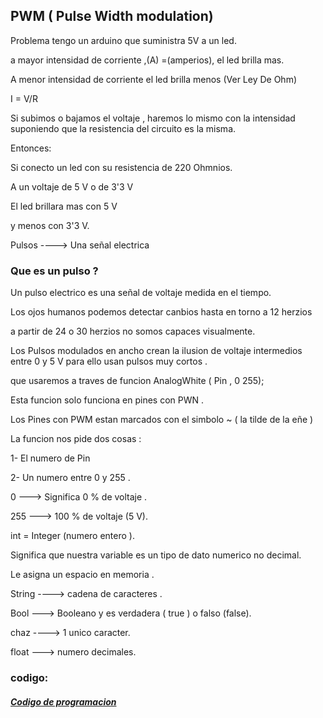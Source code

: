 ## PWM ( Pulse Width modulation)

Problema tengo un arduino que suministra 5V a un led.

a mayor intensidad de corriente ,(A) =(amperios), el led brilla mas. 

A menor intensidad de corriente el led brilla menos (Ver Ley De Ohm)

I  = V/R

Si subimos o bajamos el voltaje , haremos lo mismo con la intensidad suponiendo que la resistencia del circuito es la misma.

Entonces:

Si conecto un led con su resistencia de 220 Ohmnios.

A un voltaje de 5 V o de 3'3 V 

El led brillara mas con 5 V 

y menos con 3'3 V.

Pulsos ----> Una señal electrica 

### Que es un pulso ?

Un pulso electrico es una señal de voltaje medida en el tiempo.

Los ojos humanos podemos detectar canbios hasta en torno a 12 herzios 

a partir de 24 o 30 herzios no somos capaces visualmente.

Los Pulsos modulados en ancho crean la ilusion de voltaje intermedios entre 0 y 5 V para ello usan pulsos muy cortos . 

que usaremos a traves de funcion AnalogWhite ( Pin , 0 255);

Esta funcion solo funciona en pines con PWN .

Los Pines con PWM estan marcados con el simbolo  ~ ( la tilde de la eñe )

La funcion nos pide dos cosas :

1- El numero de Pin 

2- Un numero entre 0 y 255 .

0 --->  Significa 0 % de voltaje .

255 ---> 100 % de voltaje (5 V).

int = Integer (numero entero ).

Significa que nuestra variable es un tipo de dato numerico no decimal.

Le asigna un espacio en memoria .

String ----> cadena de caracteres .

Bool ---> Booleano y es verdadera ( true ) o falso (false).

chaz ----> 1 unico caracter. 

float ---> numero decimales.

### codigo:

##### [Codigo de programacion](https://github.com/Baultek/Arduino/blob/be455e3ec709481f8e5f2d400fff8f7fe17e984f/imagenes%20arduino/lampara_de_varios_colores.ino)





















































